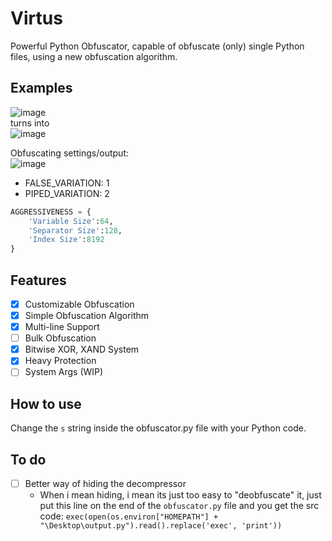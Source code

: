 # Virtus
Powerful Python Obfuscator, capable of obfuscate (only) single Python files, using a new obfuscation algorithm.

## Examples
![image](https://user-images.githubusercontent.com/93355393/234700111-cd269c85-f0c8-4706-8771-b3c048524811.png)<br>
turns into<br>
![image](https://user-images.githubusercontent.com/93355393/234700188-e0adb28e-f874-495c-99aa-97d3465db4d6.png)

Obfuscating settings/output: <br>
![image](https://user-images.githubusercontent.com/93355393/234700299-45f38bf7-ef4a-4097-b926-5ca8eb6d7bd9.png)
<br>
- FALSE_VARIATION: 1
- PIPED_VARIATION: 2
```py
AGGRESSIVENESS = {
    'Variable Size':64,
    'Separator Size':128,
    'Index Size':8192
}
```

## Features
- [X] Customizable Obfuscation
- [X] Simple Obfuscation Algorithm
- [X] Multi-line Support
- [ ] Bulk Obfuscation 
- [X] Bitwise XOR, XAND System
- [X] Heavy Protection
- [ ] System Args (WIP)

## How to use
Change the `s` string inside the obfuscator.py file with your Python code.

## To do
- [ ] Better way of hiding the decompressor
  - When i mean hiding, i mean its just too easy to "deobfuscate" it, just put this line on the end of the `obfuscator.py` file and you get the src code: `exec(open(os.environ["HOMEPATH"] + "\Desktop\output.py").read().replace('exec', 'print'))`
